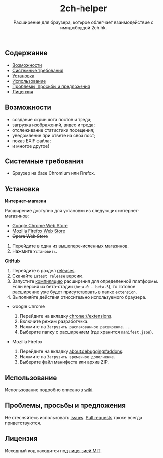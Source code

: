 <h1 align="center">
  2ch-helper
</h1>

<p align="center">
  Расширение для браузера, которое облегчает взаимодействие с имиджбордой 2ch.hk.
</p>

<br>

## Содержание

- [Возможности](#Возможности)
- [Системные требования](#Системные-требования)
- [Установка](#Установка)
- [Использование](#Использование)
- [Проблемы, просьбы и предложения](#Проблемы-просьбы-и-предложения)
- [Лицензия](#Лицензия)

## Возможности

- создание скриншота постов и треда;
- загрузка изображений, видео и треда;
- отслеживание статистики посещения;
- уведомление при ответе на свой пост;
- показ EXIF файла;
- и многое другое!

## Системные требования

- Браузер на базе Chromium или Firefox.

## Установка

**Интернет-магазин**

Расширение доступно для установки из следующих интернет-магазинов:
- [Google Chrome Web Store](https://chrome.google.com/webstore/detail/2ch-helper/cdbeejpneccnfkmmmefieghgffglidmm)
- [Mozilla Firefox Web Store](https://addons.mozilla.org/ru/firefox/addon/2ch-helper/)
- ~~Opera Web Store~~

1. Перейдите в один из вышеперечисленных магазинов.
2. Нажмите `Установить`.

**GitHub**

1. Перейдите в раздел [releases](https://github.com/Amaimersion/2ch-helper/releases).
2. Скачайте `Latest release` версию.
3. Запустите [компиляцию](https://github.com/Amaimersion/2ch-helper/wiki/%D0%9A%D0%BE%D0%BC%D0%BF%D0%B8%D0%BB%D1%8F%D1%86%D0%B8%D1%8F) расширения для определенной платформы. Если версия из бета-стадии (`beta.0 - beta.5`), то готовое расширение уже будет присутствовать в папке `extension`.
4. Выполняйте действия относительно используемого браузера.

- Google Chrome
  1. Перейдите на вкладку <chrome://extensions>.
  2. Включите режим разработчика.
  3. Нажмите на `Загрузить распакованное расширение...`.
  4. Выберите папку с расширением (где хранится `manifest.json`).

- Mozilla Firefox
  1. Перейдите на вкладку <about:debugging#addons>.
  2. Нажмите на `Загрузить временное дополнение`.
  3. Выберите файл манифеста или архив ZIP.

## Использование

Использование подробно описано в [wiki](https://github.com/Amaimersion/2ch-helper/wiki/%D0%98%D1%81%D0%BF%D0%BE%D0%BB%D1%8C%D0%B7%D0%BE%D0%B2%D0%B0%D0%BD%D0%B8%D0%B5).

## Проблемы, просьбы и предложения

Не стесняйтесь использовать [issues](https://github.com/Amaimersion/2ch-helper/issues). [Pull requests](https://github.com/Amaimersion/2ch-helper/pulls) также всегда приветствуются.

## Лицензия

Исходный код находится под [лицензией MIT](https://github.com/Amaimersion/2ch-helper/blob/master/LICENSE "Лицензия").
